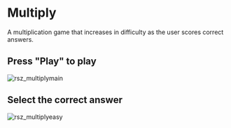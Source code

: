 # Multiply
A multiplication game that increases in difficulty as the user scores correct answers.

## Press "Play" to play

![rsz_multiplymain](https://cloud.githubusercontent.com/assets/12492121/9129072/ab36a4c4-3ca0-11e5-9559-6985aa55e217.png)

## Select the correct answer

![rsz_multiplyeasy](https://cloud.githubusercontent.com/assets/12492121/9129075/b16ee482-3ca0-11e5-8e65-95ded7394589.png)
